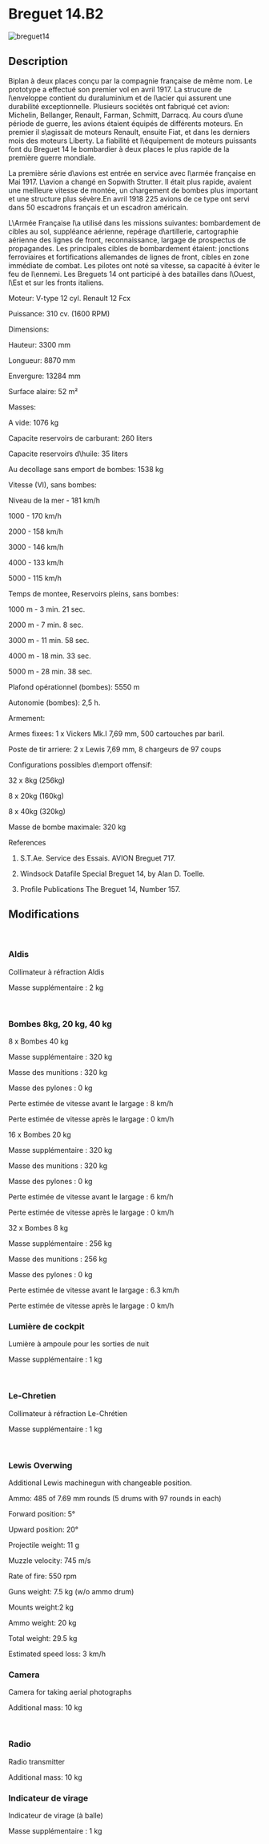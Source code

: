 # Breguet 14.B2  
  
![breguet14](../images/breguet14.png)  
  
## Description  
  
Biplan à deux places conçu par la compagnie française de même nom. Le prototype a effectué son premier vol en avril 1917. La strucure de l\enveloppe contient du duraluminium et de l\acier qui assurent une durabilité exceptionnelle. Plusieurs sociétés ont fabriqué cet avion: Michelin, Bellanger, Renault, Farman, Schmitt, Darracq. Au cours d\une période de guerre, les avions étaient équipés de différents moteurs. En premier il s\agissait de moteurs Renault, ensuite Fiat, et dans les derniers mois des moteurs Liberty. La fiabilité et l\équipement de moteurs puissants font du Breguet 14 le bombardier à deux places le plus rapide de la première guerre mondiale.  
  
La première série d\avions est entrée en service avec l\armée française en Mai 1917. L\avion a changé en Sopwith Strutter. Il était plus rapide, avaient une meilleure vitesse de montée, un chargement de bombes plus important et une structure plus sévère.En avril 1918 225 avions de ce type ont servi dans 50 escadrons français et un escadron américain.  
  
L\Armée Française l\a utilisé dans les missions suivantes: bombardement de cibles au sol, suppléance aérienne, repérage d\artillerie, cartographie aérienne des lignes de front, reconnaissance, largage de prospectus de propagandes. Les principales cibles de bombardement étaient: jonctions ferroviaires et fortifications allemandes de lignes de front, cibles en zone immédiate de combat. Les pilotes ont noté sa vitesse, sa capacité à éviter le feu de l\ennemi. Les Breguets 14 ont participé à des batailles dans l\Ouest, l\Est et sur les fronts italiens.  
  
  
Moteur: V-type 12 cyl. Renault 12 Fcx  
Puissance: 310 cv. (1600 RPM)  
  
Dimensions:  
Hauteur: 3300 mm  
Longueur: 8870 mm  
Envergure: 13284 mm  
Surface alaire: 52 m²  
  
Masses:  
A vide: 1076 kg  
Capacite reservoirs de carburant: 260 liters  
Capacite reservoirs d\huile: 35 liters  
Au decollage sans emport de bombes: 1538 kg  
  
Vitesse (VI), sans bombes:  
Niveau de la mer - 181 km/h  
1000 - 170 km/h  
2000 - 158 km/h  
3000 - 146 km/h  
4000 - 133 km/h  
5000 - 115 km/h  
  
Temps de montee, Reservoirs pleins, sans bombes:  
1000 m -  3 min. 21 sec.  
2000 m -  7 min. 8 sec.  
3000 m - 11 min. 58 sec.  
4000 m - 18 min. 33 sec.  
5000 m - 28 min. 38 sec.  
  
Plafond opérationnel (bombes): 5550 m  
  
Autonomie (bombes): 2,5 h.  
  
Armement:  
Armes fixees: 1 x Vickers Mk.I 7,69 mm, 500 cartouches par baril.  
Poste de tir arriere: 2 x Lewis 7,69 mm, 8 chargeurs de 97 coups  
  
Configurations possibles d\emport offensif:  
32 x 8kg (256kg)  
8 x 20kg (160kg)  
8 x 40kg (320kg)  
Masse de bombe maximale: 320 kg  
  
References  
1) S.T.Ae. Service des Essais. AVION Breguet 717.  
2) Windsock Datafile Special Breguet 14, by Alan D. Toelle.  
3) Profile Publications The Breguet 14, Number 157.  
  
## Modifications  
﻿  
  
### Aldis  
  
Collimateur à réfraction Aldis  
Masse supplémentaire : 2 kg  
﻿  
  
### Bombes 8kg, 20 kg, 40 kg  
  
8 x Bombes 40 kg   
Masse supplémentaire : 320 kg  
Masse des munitions : 320 kg  
Masse des pylones : 0 kg  
Perte estimée de vitesse avant le largage : 8 km/h  
Perte estimée de vitesse après le largage : 0 km/h  
  
16 x Bombes 20 kg   
Masse supplémentaire : 320 kg  
Masse des munitions : 320 kg  
Masse des pylones : 0 kg  
Perte estimée de vitesse avant le largage : 6 km/h  
Perte estimée de vitesse après le largage : 0 km/h  
  
32 x Bombes 8 kg  
Masse supplémentaire : 256 kg  
Masse des munitions : 256 kg  
Masse des pylones : 0 kg  
Perte estimée de vitesse avant le largage : 6.3 km/h  
Perte estimée de vitesse après le largage : 0 km/h﻿  
  
### Lumière de cockpit  
  
Lumière à ampoule pour les sorties de nuit  
Masse supplémentaire : 1 kg  
﻿  
  
### Le-Chretien  
  
Collimateur à réfraction Le-Chrétien  
Masse supplémentaire : 1 kg  
﻿  
  
### Lewis Overwing  
  
Additional Lewis machinegun with changeable position.  
Ammo: 485 of 7.69 mm rounds (5 drums with 97 rounds in each)  
Forward position: 5°  
Upward position: 20°  
Projectile weight: 11 g  
Muzzle velocity: 745 m/s  
Rate of fire: 550 rpm  
Guns weight: 7.5 kg (w/o ammo drum)  
Mounts weight:2 kg  
Ammo weight: 20 kg  
Total weight: 29.5 kg  
Estimated speed loss: 3 km/h﻿  
  
### Camera  
  
Camera for taking aerial photographs  
Additional mass: 10 kg  
﻿  
  
### Radio  
  
Radio transmitter  
Additional mass: 10 kg﻿  
  
### Indicateur de virage  
  
Indicateur de virage (à balle)  
Masse supplémentaire : 1 kg  

